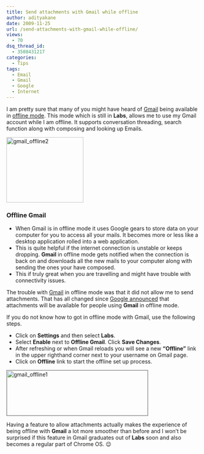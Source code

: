 ```yaml
---
title: Send attachments with Gmail while offline
author: adityakane
date: 2009-11-25
url: /send-attachments-with-gmail-while-offline/
views:
  - 70
dsq_thread_id:
  - 3508431217
categories:
  - Tips
tags:
  - Email
  - Gmail
  - Google
  - Internet
---
```

I am pretty sure that many of you might have heard of <a href="http://gmail.com" onclick="_gaq.push(['_trackEvent', 'outbound-article', 'http://gmail.com', 'Gmail']);" >Gmail</a> being available in [offline mode][1]. This mode which is still in **Labs**, allows me to use my Gmail account while I am offline. It supports conversation threading, search function along with composing and looking up Emails.

<img class="alignnone size-full wp-image-17266" title="gmail_offline2" src="http://cdn.devilsworkshop.org/files/2009/11/gmail_offline2.png" alt="gmail_offline2" width="201" height="171" />

### Offline Gmail

  * When Gmail is in offline mode it uses Google gears to store data on your computer for you to access all your mails. It becomes more or less like a desktop application rolled into a web application.
  * This is quite helpful if the internet connection is unstable or keeps dropping. **Gmail** in offline mode gets notified when the connection is back on and downloads all the new mails to your computer along with sending the ones your have composed.
  * This if truly great when you are travelling and might have trouble with connectivity issues.

The trouble with <a href="http://gmail.com" onclick="_gaq.push(['_trackEvent', 'outbound-article', 'http://gmail.com', 'Gmail']);" >Gmail</a> in offline mode was that it did not allow me to send attachments. That has all changed since <a href="http://gmailblog.blogspot.com/2009/11/send-attachments-while-offline.html" onclick="_gaq.push(['_trackEvent', 'outbound-article', 'http://gmailblog.blogspot.com/2009/11/send-attachments-while-offline.html', 'Google announced']);" >Google announced</a> that attachments will be available for people using **Gmail** in offline mode.

If you do not know how to got in offline mode with Gmail, use the following steps.

  * Click on **Settings** and then select **Labs**.
  * Select **Enable** next to **Offline Gmail**. Click **Save Changes**.
  * After refreshing or when Gmail reloads you will see a new **&#8220;Offline&#8221;** link in the upper righthand corner next to your username on Gmail page.
  * Click on **Offline** link to start the offline set up process.

<img class="alignnone size-full wp-image-17265" style="border: 1px solid grey" title="gmail_offline1" src="http://cdn.devilsworkshop.org/files/2009/11/gmail_offline1.png" alt="gmail_offline1" width="368" height="118" />

Having a feature to allow attachments actually makes the experience of being offline with **Gmail** a lot more smoother than before and I won&#8217;t be surprised if this feature in Gmail graduates out of **Labs** soon and also becomes a regular part of Chrome OS. 😉

 [1]: http://devilsworkshop.org/check-gmails-without-internet-connection-new-feature/
